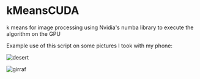 # kMeansCUDA
k means for image processing using Nvidia's numba library to execute the algorithm on the GPU

Example use of this script on some pictures I took with my phone:

![desert](https://user-images.githubusercontent.com/33961763/216131355-c224349a-0a6e-4a6c-a78c-f89e5c08aa4d.jpg)

![girraf](https://user-images.githubusercontent.com/33961763/216131374-bf25dcd7-f68c-4984-a745-94c0779f4595.jpg)

